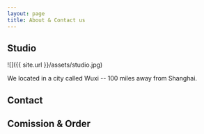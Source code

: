 ```yaml
---
layout: page
title: About & Contact us
---
```


## Studio


![]({{ site.url }}/assets/studio.jpg)

We located in a city called Wuxi -- 100 miles away from Shanghai.



## Contact

## Comission & Order
